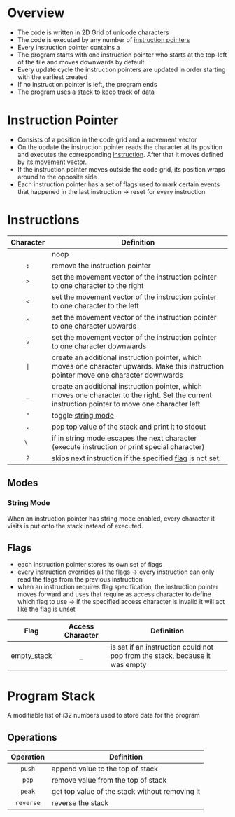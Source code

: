 # Overview

- The code is written in 2D Grid of unicode characters
- The code is executed by any number of [instruction pointers](#instruction-pointer)
- Every instruction pointer contains a 
- The program starts with one instruction pointer who starts at the top-left of the file and moves downwards by default.
- Every update cycle the instruction pointers are updated in order starting with the earliest created
- If no instruction pointer is left, the program ends
- The program uses a [stack](#program-stack) to keep track of data

# Instruction Pointer

- Consists of a position in the code grid and a movement vector
- On the update the instruction pointer reads the character at its position and executes the corresponding [instruction](#instructions). After that it moves defined by its movement vector.
- If the instruction pointer moves outside the code grid, its position wraps around to the opposite side
- Each instruction pointer has a set of flags used to mark certain events that happened in the last instruction -> reset for every instruction

# Instructions
| Character | Definition                                                                                                                                       |
|:---------:|--------------------------------------------------------------------------------------------------------------------------------------------------|
|    ` `    | noop                                                                                                                                             |
|    `;`    | remove the instruction pointer                                                                                                                   |
|    `>`    | set the movement vector of the instruction pointer to one character to the right                                                                 |
|    `<`    | set the movement vector of the instruction pointer to one character to the left                                                                  |
|    `^`    | set the movement vector of the instruction pointer to one character upwards                                                                      |
|    `v`    | set the movement vector of the instruction pointer to one character downwards                                                                    |
|   `\|`    | create an additional instruction pointer, which moves one character upwards. Make this instruction pointer move one character downwards          |
|    `_`    | create an additional instruction pointer, which moves one character to the right. Set the current instruction pointer to move one character left |
|    `"`    | toggle [string mode](#string-mode)                                                                                                               |
|    `.`    | pop top value of the stack and print it to stdout                                                                                                |
|   `\ `    | if in string mode escapes the next character (execute instruction or print special character)                                                    |
|    `?`    | skips next instruction if the specified [flag](#flags) is not set.                                                                               |

## Modes
### String Mode
When an instruction pointer has string mode enabled, every character it visits is put onto the stack instead of executed.

## Flags
- each instruction pointer stores its own set of flags
- every instruction overrides all the flags -> every instruction can only read the flags from the previous instruction
- when an instruction requires flag specification, the instruction pointer moves forward and uses that require as access character to define which flag to use -> if the specified access character is invalid it will act like the flag is unset

|    Flag     | Access Character | Definition                                                                  |
|:-----------:|:----------------:|-----------------------------------------------------------------------------|
| empty_stack |       `_`        | is set if an instruction could not pop from the stack, because it was empty |

# Program Stack
A modifiable list of i32 numbers used to store data for the program

## Operations
| Operation | Definition                                     |
|:---------:|------------------------------------------------|
|  `push`   | append value to the top of stack               |
|   `pop`   | remove value from the top of stack             |
|  `peak`   | get top value of the stack without removing it |
| `reverse` | reverse the stack                              |
